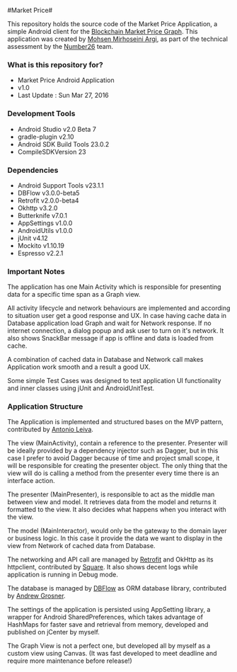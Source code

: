 #Market Price#

This repository holds the source code of the Market Price Application, a simple Android client for the [Blockchain Market Price Graph](https://blockchain.info/charts/market-price).
This application was created by [Mohsen Mirhoseini Argi](http://mirhoseini.com), as part of the technical assessment by the [Number26](http://number26.de) team.

### What is this repository for? ###

* Market Price Android Application
* v1.0
* Last Update : Sun Mar 27, 2016

### Development Tools ###

* Android Studio v2.0 Beta 7
* gradle-plugin v2.10
* Android SDK Build Tools 23.0.2
* CompileSDKVersion 23

### Dependencies ###

* Android Support Tools v23.1.1
* DBFlow v3.0.0-beta5
* Retrofit v2.0.0-beta4
* Okhttp v3.2.0
* Butterknife v7.0.1
* AppSettings v1.0.0
* AndroidUtils v1.0.0
* jUnit v4.12
* Mockito v1.10.19
* Espresso v2.2.1

### Important Notes ###

The application has one Main Activity which is responsible for presenting data for a specific time span as a Graph view.

All activity lifecycle and network behaviours are implemented and according to situation user get a good response and UX. In case having cache data in Database application load Graph and wait for Network response. If no internet connection, a dialog popup and ask user to turn on it's network. It also shows SnackBar message if app is offline and data is loaded from cache.

A combination of cached data in Database and Network call makes Application work smooth and a result a good UX.

Some simple Test Cases was designed to test application UI functionality and inner classes using jUnit and AndroidUnitTest.

### Application Structure ###

The Application is implemented and structured bases on the MVP pattern, contributed by [Antonio Leiva](http://antonioleiva.com/mvp-android/).

The view (MainActivity), contain a reference to the presenter. Presenter will be ideally provided by a dependency injector such as Dagger, but in this case I prefer to avoid Dagger because of time and project small scope, it will be responsible for creating the presenter object. The only thing that the view will do is calling a method from the presenter every time there is an interface action.

The presenter (MainPresenter), is responsible to act as the middle man between view and model. It retrieves data from the model and returns it formatted to the view. It also decides what happens when you interact with the view.

The model (MainInteractor), would only be the gateway to the domain layer or business logic. In this case it provide the data we want to display in the view from Network of cached data from Database.

The networking and API call are managed by [Retrofit](http://square.github.io/retrofit/) and OkHttp as its httpclient, contributed by [Square](http://square.github.io). It also shows decent logs while application is running in Debug mode.

The database is managed by [DBFlow](https://github.com/Raizlabs/DBFlow) as ORM database library, contributed by [Andrew Grosner](https://github.com/agrosner).

The settings of the application is persisted using AppSetting library, a wrapper for Android SharedPreferences, which takes advantage of HashMaps for faster save and retrieval from memory, developed and published on jCenter by myself.

The Graph View is not a perfect one, but developed all by myself as a custom view using Canvas. (It was fast developed to meet deadline and require more maintenance before release!)